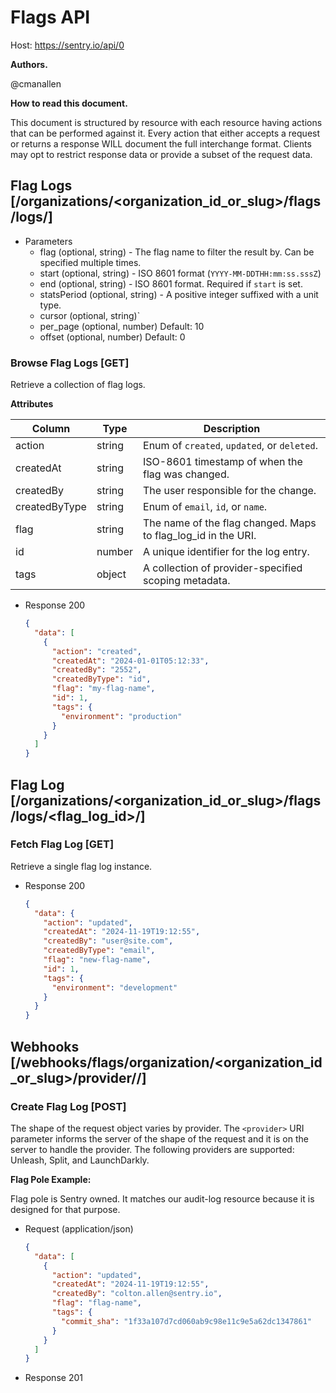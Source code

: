 # Flags API

Host: https://sentry.io/api/0

**Authors.**

@cmanallen

**How to read this document.**

This document is structured by resource with each resource having actions that can be performed against it. Every action that either accepts a request or returns a response WILL document the full interchange format. Clients may opt to restrict response data or provide a subset of the request data.

## Flag Logs [/organizations/<organization_id_or_slug>/flags/logs/]

- Parameters
  - flag (optional, string) - The flag name to filter the result by. Can be specified multiple times.
  - start (optional, string) - ISO 8601 format (`YYYY-MM-DDTHH:mm:ss.sssZ`)
  - end (optional, string) - ISO 8601 format. Required if `start` is set.
  - statsPeriod (optional, string) - A positive integer suffixed with a unit type.
  - cursor (optional, string)`
  - per_page (optional, number)
    Default: 10
  - offset (optional, number)
    Default: 0

### Browse Flag Logs [GET]

Retrieve a collection of flag logs.

**Attributes**

| Column        | Type   | Description                                                   |
| ------------- | ------ | ------------------------------------------------------------- |
| action        | string | Enum of `created`, `updated`, or `deleted`.                   |
| createdAt     | string | ISO-8601 timestamp of when the flag was changed.              |
| createdBy     | string | The user responsible for the change.                          |
| createdByType | string | Enum of `email`, `id`, or `name`.                             |
| flag          | string | The name of the flag changed. Maps to flag_log_id in the URI. |
| id            | number | A unique identifier for the log entry.                        |
| tags          | object | A collection of provider-specified scoping metadata.          |

- Response 200

  ```json
  {
    "data": [
      {
        "action": "created",
        "createdAt": "2024-01-01T05:12:33",
        "createdBy": "2552",
        "createdByType": "id",
        "flag": "my-flag-name",
        "id": 1,
        "tags": {
          "environment": "production"
        }
      }
    ]
  }
  ```

## Flag Log [/organizations/<organization_id_or_slug>/flags/logs/<flag_log_id>/]

### Fetch Flag Log [GET]

Retrieve a single flag log instance.

- Response 200

  ```json
  {
    "data": {
      "action": "updated",
      "createdAt": "2024-11-19T19:12:55",
      "createdBy": "user@site.com",
      "createdByType": "email",
      "flag": "new-flag-name",
      "id": 1,
      "tags": {
        "environment": "development"
      }
    }
  }
  ```

## Webhooks [/webhooks/flags/organization/<organization_id_or_slug>/provider/<provider>/]

### Create Flag Log [POST]

The shape of the request object varies by provider. The `<provider>` URI parameter informs the server of the shape of the request and it is on the server to handle the provider. The following providers are supported: Unleash, Split, and LaunchDarkly.

**Flag Pole Example:**

Flag pole is Sentry owned. It matches our audit-log resource because it is designed for that purpose.

- Request (application/json)

  ```json
  {
    "data": [
      {
        "action": "updated",
        "createdAt": "2024-11-19T19:12:55",
        "createdBy": "colton.allen@sentry.io",
        "flag": "flag-name",
        "tags": {
          "commit_sha": "1f33a107d7cd060ab9c98e11c9e5a62dc1347861"
        }
      }
    ]
  }
  ```

- Response 201
